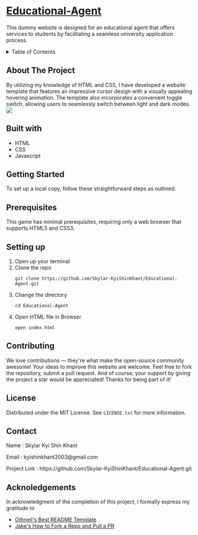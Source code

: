 # [Educational-Agent](https://skylar-kyishinkhant.github.io/Educational-Agent/)
This dummy website is designed for an educational agent that offers services to students by facilitating a seamless university application process.

<details> 
<summary>Table of Contents</summary>
  
- [About The Project](https://github.com/Skylar-KyiShinKhant/Educational-Agent#about-the-project)
- [Built with](https://github.com/Skylar-KyiShinKhant/Educational-Agent#built-with)
- [Getting Started](https://github.com/Skylar-KyiShinKhant/Educational-Agent#getting-started)
- [Prerequisites](https://github.com/Skylar-KyiShinKhant/Educational-Agent#prerequisites)
- [Setting up](https://github.com/Skylar-KyiShinKhant/Educational-Agent#setting-up)
- [Contributing](https://github.com/Skylar-KyiShinKhant/Educational-Agent#contributing)
- [License](https://github.com/Skylar-KyiShinKhant/Educational-Agent#license)
- [Contact](https://github.com/Skylar-KyiShinKhant/Educational-Agent#contact)
- [Acknoledgements](https://github.com/Skylar-KyiShinKhant/Educational-Agent#acknoledgements)
</details>

## About The Project
By utilizing my knowledge of HTML and CSS, I have developed a website template that features an impressive cursor design with a visually appealing hovering animation. The template also incorporates a convenient toggle switch, allowing users to seamlessly switch between light and dark modes.
![](https://github.com/Skylar-KyiShinKhant/Educational-Agent/blob/Edit-README.md/EducationalAgent.gif)

## Built with
- HTML
- CSS
- Javascript

## Getting Started
To set up a local copy, follow these straightforward steps as outlined.

## Prerequisites
This game has minimal prerequisites, requiring only a web browser that supports HTML5 and CSS3.

## Setting up
1. Open up your terminal
2. Clone the repo 
   ```
   git clone https://github.com/Skylar-KyiShinKhant/Educational-Agent.git
   ```
3. Change the directory
   ```
   cd Educational-Agent
   ```
4. Open HTML file in Browser
   ```
   open index.html
   ```

## Contributing
We love contributions — they're what make the open-source community awesome! Your ideas to improve this website are welcome. Feel free to fork the repository, submit a pull request. And of course, your support by giving the project a star would be appreciated! Thanks for being part of it!

## License
Distributed under the MIT License. See ```LICENSE.txt``` for more information.

## Contact
<p>Name : Skylar Kyi Shin Khant</p>
<p>Email : kyishinkhant2003@gmail.com</p>
<p>Project Link : https://github.com/Skylar-KyiShinKhant/Educational-Agent.git</p>

## Acknoledgements
In acknowledgment of the completion of this project, I formally express my gratitude to 
- [Othneil's Best README Template](https://github.com/othneildrew/Best-README-Template)
- [Jake's How to Fork a Repo and Pull a PR](https://jarv.is/notes/how-to-pull-request-fork-github/)

